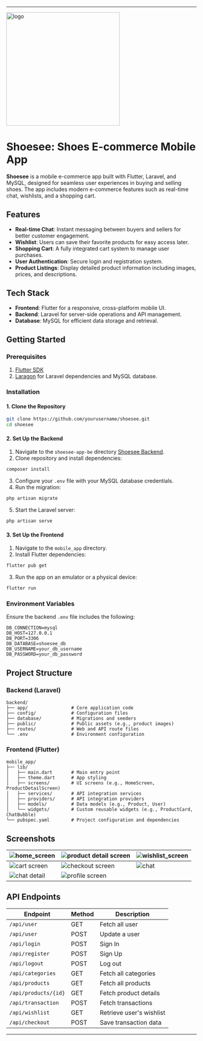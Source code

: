 
---

<img src="assets/images/splash.png" alt="logo" width="300" />

# Shoesee: Shoes E-commerce Mobile App

**Shoesee** is a mobile e-commerce app built with Flutter, Laravel, and MySQL, designed for seamless user experiences in buying and selling shoes. The app includes modern e-commerce features such as real-time chat, wishlists, and a shopping cart.

## Features

- **Real-time Chat**: Instant messaging between buyers and sellers for better customer engagement.
- **Wishlist**: Users can save their favorite products for easy access later.
- **Shopping Cart**: A fully integrated cart system to manage user purchases.
- **User Authentication**: Secure login and registration system.
- **Product Listings**: Display detailed product information including images, prices, and descriptions.

## Tech Stack

- **Frontend**: Flutter for a responsive, cross-platform mobile UI.
- **Backend**: Laravel for server-side operations and API management.
- **Database**: MySQL for efficient data storage and retrieval.

## Getting Started

### Prerequisites

1. [Flutter SDK](https://flutter.dev/docs/get-started/install)
2. [Laragon](https://laragon.org/docs/install) for Laravel dependencies and MySQL database.

### Installation

#### 1. Clone the Repository

```bash
git clone https://github.com/yourusername/shoesee.git
cd shoesee
```

#### 2. Set Up the Backend

1. Navigate to the `shoesee-app-be` directory [Shoesee Backend](https://github.com/dzakyadlh/shoesee-app-be).
2. Clone repository and install dependencies:

```bash
composer install
```

3. Configure your `.env` file with your MySQL database credentials.
4. Run the migration:

```bash
php artisan migrate
```

5. Start the Laravel server:

```bash
php artisan serve
```

#### 3. Set Up the Frontend

1. Navigate to the `mobile_app` directory.
2. Install Flutter dependencies:

```bash
flutter pub get
```

3. Run the app on an emulator or a physical device:

```bash
flutter run
```

### Environment Variables

Ensure the backend `.env` file includes the following:

```plaintext
DB_CONNECTION=mysql
DB_HOST=127.0.0.1
DB_PORT=3306
DB_DATABASE=shoesee_db
DB_USERNAME=your_db_username
DB_PASSWORD=your_db_password
```

## Project Structure

### Backend (Laravel)

```plaintext
backend/
├── app/                # Core application code
├── config/             # Configuration files
├── database/           # Migrations and seeders
├── public/             # Public assets (e.g., product images)
├── routes/             # Web and API route files
└── .env                # Environment configuration
```

### Frontend (Flutter)

```plaintext
mobile_app/
├── lib/
│   ├── main.dart       # Main entry point
│   ├── theme.dart      # App styling
│   ├── screens/        # UI screens (e.g., HomeScreen, ProductDetailScreen)
│   ├── services/       # API integration services
│   ├── providers/      # API integration providers
│   ├── models/         # Data models (e.g., Product, User)
│   └── widgets/        # Custom reusable widgets (e.g., ProductCard, ChatBubble)
└── pubspec.yaml        # Project configuration and dependencies
```

## Screenshots

| ![home_screen](assets/docs/home.png) | ![product detail screen](assets/docs/chat.png) | ![wishlist_screen](assets/docs/wishlist.png) |
|--------------------------------------------------|---------------------------------------------------|------------------------------------------------------------|
| ![cart screen](assets/docs/cart.png) | ![checkout screen](assets/docs/checkout.png) | ![chat](assets/docs/chat.png) |
| ![chat detail](assets/docs/chatdetail.png) | ![profile screen](assets/docs/profile.png)

## API Endpoints

| Endpoint              | Method | Description                 |
|-----------------------|--------|-----------------------------|
| `/api/user`           | GET    | Fetch all user              |
| `/api/user`           | POST   | Update a user               |
| `/api/login`          | POST   | Sign In                     |
| `/api/register`       | POST   | Sign Up                     |
| `/api/logout`         | POST   | Log out                     |
| `/api/categories`     | GET    | Fetch all categories        |
| `/api/products`       | GET    | Fetch all products          |
| `/api/products/{id}`  | GET    | Fetch product details       |
| `/api/transaction`    | POST   | Fetch transactions          |
| `/api/wishlist`       | GET    | Retrieve user's wishlist    |
| `/api/checkout`       | POST   | Save transaction data       |

---
